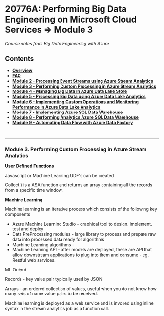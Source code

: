 <h1>20776A: Performing Big Data Engineering on Microsoft Cloud Services &rArr; Module 3</h1>
<i>Course notes from Big Data Engineering with Azure</i>

<h2>Contents</h2>

<ul>
<li><b><a href="https://github.com/njmarkham/azurebicoursenotes/">Overview</a></b></li>
<li><b><a href="https://github.com/njmarkham/azurebicoursenotes/blob/master/faq.md">FAQ</a></b></li>
<li><b><a href="https://github.com/njmarkham/azurebicoursenotes/blob/master/mod2.md">Module 2 - Processing Event Streams using Azure Stream Analytics</a></b></li>
<li><b><a href="https://github.com/njmarkham/azurebicoursenotes/blob/master/mod3.md">Module 3 - Performing Custom Processing in Azure Stream Analytics</a></b></li>
<li><b><a href="https://github.com/njmarkham/azurebicoursenotes/blob/master/mod4.md">Module 4 - Managing Big Data in Azure Data Lake Store</a></b></li>
<li><b><a href="https://github.com/njmarkham/azurebicoursenotes/blob/master/mod5.md">Module 5 - Processing Big Data using Azure Data Lake Analytics</a></b></li>
<li><b><a href="https://github.com/njmarkham/azurebicoursenotes/blob/master/mod6.md">Module 6 - Implementing Custom Operations and Monitoring Performance in Azure Data Lake Analytics</a></b></li>
<li><b><a href="https://github.com/njmarkham/azurebicoursenotes/blob/master/mod7.md">Module 7 - Implementing Azure SQL Data Warehouse</a></b></li>
<li><b><a href="https://github.com/njmarkham/azurebicoursenotes/blob/master/mod8.md">Module 8 - Performing Analytics Azure SQL Data Warehouse</a></b></li>
<li><b><a href="https://github.com/njmarkham/azurebicoursenotes/blob/master/mod9.md">Module 9 - Automating Data Flow with Azure Data Factory</a></b></li>
</ul>

<br/>

<hr/>

<h3><strong>Module 3. Performing Custom Processing in Azure Stream Analytics</strong></h3>



<p><strong>User Defined Functions</strong></p>

<p>Javascript or Machine Learning UDF&#39;s can be created</p>

<p>Collect() is a ASA function and returns an array containing all the records from a specific time window.</p>

<p><strong>Machine Learning</strong></p>

<p>Machine learning is an iterative process which consists of the following key components</p>

<ul>
	<li>Azure Machine Learning Studio - graphical tool to design, implement, test and deploy</li>
	<li>Data PreProcessing modules - large library to process and prepare raw data into processed data ready for algorithms&nbsp;</li>
	<li>Machine Learning algorithms&nbsp;-&nbsp;</li>
	<li>Machine Learning API - after models are deployed, these are API that allow downstream applications to plug into them and consume - eg. Restful web services.</li>
</ul>

<p>ML Output</p>

<p>Records - key value pair typically used by JSON</p>

<p>Arrays - an ordered collection of values, useful when you do not know how many sets of name value pairs to be received.</p>

<p>Machine learning is deployed as a web service and is invoked using inline syntax in the stream analytics job as a function call.</p>